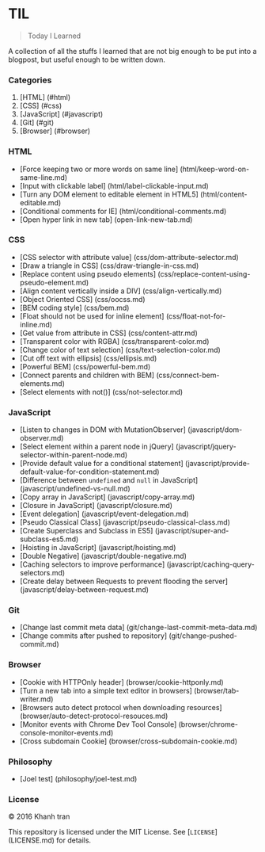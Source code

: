 # TIL
> Today I Learned

A collection of all the stuffs I learned that are not big enough to be put into a blogpost, but useful enough to be written down.


### Categories
1. [HTML] (#html)
2. [CSS] (#css)
3. [JavaScript] (#javascript)
4. [Git] (#git)
5. [Browser] (#browser)

### HTML
- [Force keeping two or more words on same line] (html/keep-word-on-same-line.md)
- [Input with clickable label] (html/label-clickable-input.md)
- [Turn any DOM element to editable element in HTML5] (html/content-editable.md)
- [Conditional comments for IE] (html/conditional-comments.md)
- [Open hyper link in new tab] (open-link-new-tab.md)

### CSS
- [CSS selector with attribute value] (css/dom-attribute-selector.md)
- [Draw a triangle in CSS] (css/draw-triangle-in-css.md)
- [Replace content using pseudo elements] (css/replace-content-using-pseudo-element.md)
- [Align content vertically inside a DIV] (css/align-vertically.md)
- [Object Oriented CSS] (css/oocss.md)
- [BEM coding style] (css/bem.md)
- [Float should not be used for inline element] (css/float-not-for-inline.md)
- [Get value from attribute in CSS] (css/content-attr.md)
- [Transparent color with RGBA] (css/transparent-color.md)
- [Change color of text selection] (css/text-selection-color.md)
- [Cut off text with ellipsis] (css/ellipsis.md)
- [Powerful BEM] (css/powerful-bem.md)
- [Connect parents and children with BEM] (css/connect-bem-elements.md)
- [Select elements with not()] (css/not-selector.md)

### JavaScript
- [Listen to changes in DOM with MutationObserver] (javascript/dom-observer.md)
- [Select element within a parent node in jQuery] (javascript/jquery-selector-within-parent-node.md)
- [Provide default value for a conditional statement] (javascript/provide-default-value-for-condition-statement.md)
- [Difference between `undefined` and `null` in JavaScript] (javascript/undefined-vs-null.md)
- [Copy array in JavaScript] (javascript/copy-array.md)
- [Closure in JavaScript] (javascript/closure.md)
- [Event delegation] (javascript/event-delegation.md)
- [Pseudo Classical Class] (javascript/pseudo-classical-class.md)
- [Create Superclass and Subclass in ES5] (javascript/super-and-subclass-es5.md)
- [Hoisting in JavaScript] (javascript/hoisting.md)
- [Double Negative] (javascript/double-negative.md)
- [Caching selectors to improve performance] (javascript/caching-query-selectors.md)
- [Create delay between Requests to prevent flooding the server] (javascript/delay-between-request.md)

### Git
- [Change last commit meta data] (git/change-last-commit-meta-data.md)
- [Change commits after pushed to repository] (git/change-pushed-commit.md)

### Browser
- [Cookie with HTTPOnly header] (browser/cookie-httponly.md)
- [Turn a new tab into a simple text editor in browsers] (browser/tab-writer.md)
- [Browsers auto detect protocol when downloading resources] (browser/auto-detect-protocol-resouces.md)
- [Monitor events with Chrome Dev Tool Console] (browser/chrome-console-monitor-events.md)
- [Cross subdomain Cookie] (browser/cross-subdomain-cookie.md)

### Philosophy
- [Joel test] (philosophy/joel-test.md)

### License
&copy; 2016 Khanh tran

This repository is licensed under the MIT License. See [`LICENSE`] (LICENSE.md) for details.
